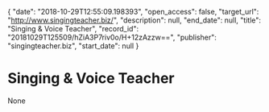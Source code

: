 {
  "date": "2018-10-29T12:55:09.198393", 
  "open_access": false, 
  "target_url": "http://www.singingteacher.biz/", 
  "description": null, 
  "end_date": null, 
  "title": "Singing & Voice Teacher", 
  "record_id": "20181029T125509/hZiA3P7riv0o/H+12zAzzw==", 
  "publisher": "singingteacher.biz", 
  "start_date": null
}

# Singing & Voice Teacher

None